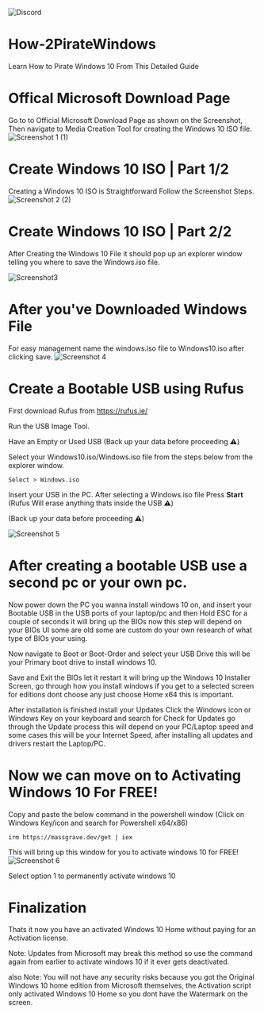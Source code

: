 ![Discord](https://img.shields.io/discord/1085791934007738458?color=%237289da&label=Official%20How-2&logo=Discord&style=plastic)
# How-2PirateWindows
Learn How to Pirate Windows 10 From This Detailed Guide

# Offical Microsoft Download Page
Go to to Official Microsoft Download Page as shown on the Screenshot,
Then navigate to Media Creation Tool for creating the Windows 10 ISO file.
![Screenshot 1 (1)](https://user-images.githubusercontent.com/123846642/225528223-0c2e39cf-07b7-489c-aa2e-dac71a0233cd.png)

# Create Windows 10 ISO | Part 1/2
Creating a Windows 10 ISO is Straightforward Follow the Screenshot Steps.
![Screenshot 2 (2)](https://user-images.githubusercontent.com/123846642/225531220-3dcf2e95-7c87-46a4-9297-792053b42d4b.png)

# Create Windows 10 ISO | Part 2/2
 After Creating the Windows 10 File it should pop up an explorer window telling you where to save the Windows.iso file.
    
![Screenshot3](https://user-images.githubusercontent.com/123846642/225530643-ccbfc5b0-f504-4470-aec5-b8b32b649eae.png)

# After you've Downloaded Windows File
For easy management name the windows.iso file to Windows10.iso after clicking save.
![Screenshot 4](https://user-images.githubusercontent.com/123846642/225531842-50741454-6e8b-40ed-b877-1f74363c816c.png)

# Create a Bootable USB using Rufus
First download Rufus from https://rufus.ie/

Run the USB Image Tool.

Have an Empty or Used USB (Back up your data before proceeding ⚠️)

Select your Windows10.iso/Windows.iso file from the steps below from the explorer window.

    Select > Windows.iso

Insert your USB in the PC.
After selecting a Windows.iso file Press **Start** (Rufus Will erase anything thats inside the USB ⚠️)

(Back up your data before proceeding ⚠️)

![Screenshot 5](https://user-images.githubusercontent.com/123846642/225536514-41bf76fb-3746-4ef7-98b0-6d23b155c86d.png)

# After creating a bootable USB use a second pc or your own pc.
Now power down the PC you wanna install windows 10 on, and insert your Bootable USB in the USB ports of your laptop/pc and then Hold ESC for a couple of seconds it will bring up the BIOs now this step will depend on your BIOs UI some are old some are custom do your own research of what type of BIOs your using.

Now navigate to Boot or Boot-Order and select your USB Drive this will be your Primary boot drive to install windows 10.

Save and Exit the BIOs let it restart it will bring up the Windows 10 Installer Screen, go through how you install windows if you get to a selected screen for editions dont choose any just choose Home x64 this is important.

After installation is finished install your Updates Click the Windows icon or Windows Key on your keyboard and search for Check for Updates go through the Update process this will depend on your PC/Laptop speed and some cases this will be your Internet Speed, after installing all updates and drivers restart the Laptop/PC.

# Now we can move on to Activating Windows 10 For FREE!

Copy and paste the below command in the powershell window (Click on Windows Key/icon and search for Powershell x64/x86)

    irm https://massgrave.dev/get | iex
This will bring up this window for you to activate windows 10 for FREE!
![Screenshot 6](https://user-images.githubusercontent.com/123846642/225540871-44b74e09-8f54-41ff-a857-ae86518be02c.png)

Select option 1 to permanently activate windows 10

# Finalization
Thats it now you have an activated Windows 10 Home without paying for an Activation license.

Note: Updates from Microsoft may break this method so use the command again from earlier to activate windows 10 if it ever gets deactivated.

also Note: You will not have any security risks because you got the Original Windows 10 home edition from Microsoft themselves, the Activation script only activated Windows 10 Home so you dont have the Watermark on the screen.
